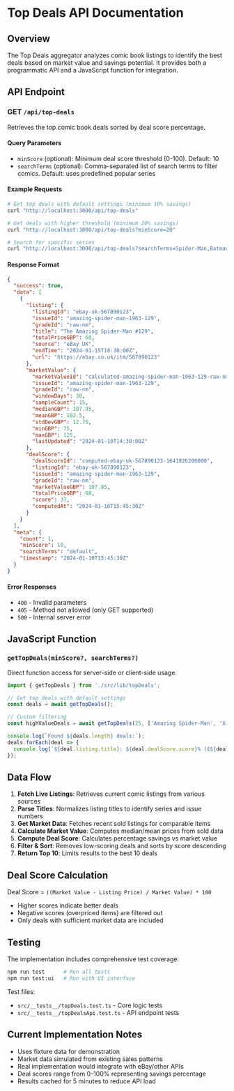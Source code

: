 # Top Deals API Documentation

## Overview

The Top Deals aggregator analyzes comic book listings to identify the best deals based on market value and savings potential. It provides both a programmatic API and a JavaScript function for integration.

## API Endpoint

### GET `/api/top-deals`

Retrieves the top comic book deals sorted by deal score percentage.

#### Query Parameters

- `minScore` (optional): Minimum deal score threshold (0-100). Default: 10
- `searchTerms` (optional): Comma-separated list of search terms to filter comics. Default: uses predefined popular series

#### Example Requests

```bash
# Get top deals with default settings (minimum 10% savings)
curl "http://localhost:3000/api/top-deals"

# Get deals with higher threshold (minimum 20% savings)
curl "http://localhost:3000/api/top-deals?minScore=20"

# Search for specific series
curl "http://localhost:3000/api/top-deals?searchTerms=Spider-Man,Batman&minScore=15"
```

#### Response Format

```json
{
  "success": true,
  "data": [
    {
      "listing": {
        "listingId": "ebay-uk-567890123",
        "issueId": "amazing-spider-man-1963-129",
        "gradeId": "raw-nm",
        "title": "The Amazing Spider-Man #129",
        "totalPriceGBP": 68,
        "source": "eBay UK",
        "endTime": "2024-01-15T18:30:00Z",
        "url": "https://ebay.co.uk/itm/567890123"
      },
      "marketValue": {
        "marketValueId": "calculated-amazing-spider-man-1963-129-raw-nm-30d",
        "issueId": "amazing-spider-man-1963-129",
        "gradeId": "raw-nm",
        "windowDays": 30,
        "sampleCount": 15,
        "medianGBP": 107.95,
        "meanGBP": 102.5,
        "stdDevGBP": 12.75,
        "minGBP": 75,
        "maxGBP": 125,
        "lastUpdated": "2024-01-10T14:30:00Z"
      },
      "dealScore": {
        "dealScoreId": "computed-ebay-uk-567890123-1641826200000",
        "listingId": "ebay-uk-567890123",
        "issueId": "amazing-spider-man-1963-129",
        "gradeId": "raw-nm",
        "marketValueGBP": 107.95,
        "totalPriceGBP": 68,
        "score": 37,
        "computedAt": "2024-01-10T15:45:30Z"
      }
    }
  ],
  "meta": {
    "count": 1,
    "minScore": 10,
    "searchTerms": "default",
    "timestamp": "2024-01-10T15:45:30Z"
  }
}
```

#### Error Responses

- `400` - Invalid parameters
- `405` - Method not allowed (only GET supported)
- `500` - Internal server error

## JavaScript Function

### `getTopDeals(minScore?, searchTerms?)`

Direct function access for server-side or client-side usage.

```typescript
import { getTopDeals } from './src/lib/topDeals';

// Get top deals with default settings
const deals = await getTopDeals();

// Custom filtering
const highValueDeals = await getTopDeals(25, ['Amazing Spider-Man', 'X-Men']);

console.log(`Found ${deals.length} deals:`);
deals.forEach(deal => {
  console.log(`${deal.listing.title}: ${deal.dealScore.score}% (£${deal.listing.totalPriceGBP})`);
});
```

## Data Flow

1. **Fetch Live Listings**: Retrieves current comic listings from various sources
2. **Parse Titles**: Normalizes listing titles to identify series and issue numbers
3. **Get Market Data**: Fetches recent sold listings for comparable items
4. **Calculate Market Value**: Computes median/mean prices from sold data
5. **Compute Deal Score**: Calculates percentage savings vs market value
6. **Filter & Sort**: Removes low-scoring deals and sorts by score descending
7. **Return Top 10**: Limits results to the best 10 deals

## Deal Score Calculation

Deal Score = `((Market Value - Listing Price) / Market Value) * 100`

- Higher scores indicate better deals
- Negative scores (overpriced items) are filtered out
- Only deals with sufficient market data are included

## Testing

The implementation includes comprehensive test coverage:

```bash
npm run test      # Run all tests
npm run test:ui   # Run with UI interface
```

Test files:
- `src/__tests__/topDeals.test.ts` - Core logic tests
- `src/__tests__/topDealsApi.test.ts` - API endpoint tests

## Current Implementation Notes

- Uses fixture data for demonstration
- Market data simulated from existing sales patterns
- Real implementation would integrate with eBay/other APIs
- Deal scores range from 0-100% representing savings percentage
- Results cached for 5 minutes to reduce API load